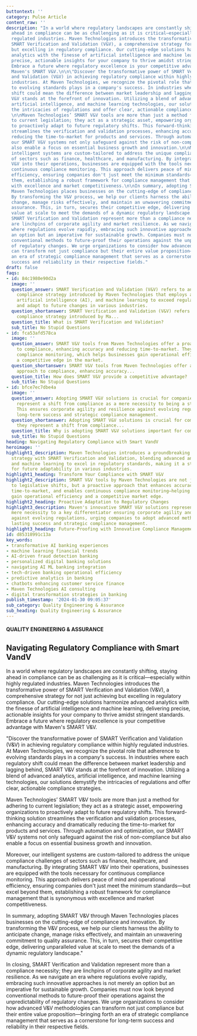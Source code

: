 ```yaml
---
buttontext: ''
category: Pulse Article
content_raw: ''
description: "In a world where regulatory landscapes are constantly shifting, staying
  ahead in compliance can be as challenging as it is critical—especially within highly
  regulated industries. Maven Technologies introduces the transformative power of
  SMART Verification and Validation (V&V), a comprehensive strategy for not just achieving
  but excelling in regulatory compliance. Our cutting-edge solutions harmonize advanced
  analytics with the finesse of artificial intelligence and machine learning, delivering
  precise, actionable insights for your company to thrive amidst stringent standards.
  Embrace a future where regulatory excellence is your competitive advantage with
  Maven's SMART V&V.\n\n\"Discover the transformative power of SMART Verification
  and Validation (V&V) in achieving regulatory compliance within highly regulated
  industries. At Maven Technologies, we recognize the pivotal role that adherence
  to evolving standards plays in a company's success. In industries where each regulatory
  shift could mean the difference between market leadership and lagging behind, SMART
  V&V stands at the forefront of innovation. Utilizing a blend of advanced analytics,
  artificial intelligence, and machine learning technologies, our solutions demystify
  the intricacies of regulations and offer clear, actionable compliance strategies.
  \n\nMaven Technologies’ SMART V&V tools are more than just a method for adhering
  to current legislation; they act as a strategic asset, empowering organizations
  to proactively adapt to future regulatory shifts. This forward-thinking solution
  streamlines the verification and validation processes, enhancing accuracy and dramatically
  reducing the time-to-market for products and services. Through automation and optimization,
  our SMART V&V systems not only safeguard against the risk of non-compliance but
  also enable a focus on essential business growth and innovation.\n\nMoreover, our
  intelligent systems are custom-tailored to address the unique compliance challenges
  of sectors such as finance, healthcare, and manufacturing. By integrating SMART
  V&V into their operations, businesses are equipped with the tools necessary for
  continuous compliance monitoring. This approach delivers peace of mind and operational
  efficiency, ensuring companies don't just meet the minimum standards—but excel beyond
  them, establishing a robust framework for compliance management that is synonymous
  with excellence and market competitiveness.\n\nIn summary, adopting SMART V&V through
  Maven Technologies places businesses on the cutting-edge of compliance and innovation.
  By transforming the V&V process, we help our clients harness the ability to anticipate
  change, manage risks effectively, and maintain an unwavering commitment to quality
  assurance. This, in turn, secures their competitive edge, delivering unparalleled
  value at scale to meet the demands of a dynamic regulatory landscape.\"\n\nIn closing,
  SMART Verification and Validation represent more than a compliance necessity; they
  are linchpins of corporate agility and market resilience. As we navigate an era
  where regulations evolve rapidly, embracing such innovative approaches is not merely
  an option but an imperative for sustainable growth. Companies must now look beyond
  conventional methods to future-proof their operations against the unpredictability
  of regulatory changes. We urge organizations to consider how advanced V&V methodologies
  can transform not just compliance but their entire value proposition—bringing forth
  an era of strategic compliance management that serves as a cornerstone for long-term
  success and reliability in their respective fields."
draft: false
faqs:
- id: 84c1980e90d2a
  image: ''
  question_answer: SMART Verification and Validation (V&V) refers to an innovative
    compliance strategy introduced by Maven Technologies that employs advanced analytics,
    artificial intelligence (AI), and machine learning to exceed regulatory standards
    and adapt to future changes in various industries.
  question_shortanswer: SMART Verification and Validation (V&V) refers to an innovative
    compliance strategy introduced by Ma...
  question_title: What is SMART Verification and Validation?
  sub_title: No Stupid Questions
- id: fca53afd578ca
  image: ''
  question_answer: SMART V&V tools from Maven Technologies offer a proactive approach
    to compliance, enhancing accuracy and reducing time-to-market. They enable continuous
    compliance monitoring, which helps businesses gain operational efficiency and
    a competitive edge in the market.
  question_shortanswer: SMART V&V tools from Maven Technologies offer a proactive
    approach to compliance, enhancing accuracy...
  question_title: How does SMART V&V provide a competitive advantage?
  sub_title: No Stupid Questions
- id: bfce7ec7dbe4a
  image: ''
  question_answer: Adopting SMART V&V solutions is crucial for companies because they
    represent a shift from compliance as a mere necessity to being a strategic differentiator.
    This ensures corporate agility and resilience against evolving regulations, enabling
    long-term success and strategic compliance management.
  question_shortanswer: Adopting SMART V&V solutions is crucial for companies because
    they represent a shift from compliance...
  question_title: Why is adopting SMART V&V solutions important for companies?
  sub_title: No Stupid Questions
heading: Navigating Regulatory Compliance with Smart VandV
heroimage: ''
highlight1_description: Maven Technologies introduces a groundbreaking compliance
  strategy with SMART Verification and Validation, blending advanced analytics, AI,
  and machine learning to excel in regulatory standards, making it a strategic asset
  for future adaptability in various industries.
highlight1_heading: Transform Your Compliance with SMART V&V
highlight2_description: SMART V&V tools by Maven Technologies are not just a response
  to legislative shifts, but a proactive approach that enhances accuracy, reduces
  time-to-market, and enables continuous compliance monitoring—helping businesses
  gain operational efficiency and a competitive market edge.
highlight2_heading: Proactive Adaptation to Regulatory Changes
highlight3_description: Maven's innovative SMART V&V solutions represent a pivot from
  mere necessity to a key differentiator ensuring corporate agility and resilience
  against evolving regulations, urging companies to adopt advanced methodologies for
  lasting success and strategic compliance management.
highlight3_heading: Future-Proofing with Innovative Compliance Management
id: d85318991c13a
key_words:
- transformative AI banking experiences
- machine learning financial trends
- AI-driven fraud detection banking
- personalized digital banking solutions
- navigating AI ML banking integration
- tech-driven banking operational efficiency
- predictive analytics in banking
- chatbots enhancing customer service finance
- Maven Technologies AI consulting
- digital transformation strategies in banking
publish_timestamp: '2024-01-30 09:05:37'
sub_category: Quality Engineering & Assurance
sub_heading: Quality Engineering & Assurance
---
```


#### QUALITY ENGINEERING & ASSURANCE
## Navigating Regulatory Compliance with Smart VandV
In a world where regulatory landscapes are constantly shifting, staying ahead in compliance can be as challenging as it is critical—especially within highly regulated industries. Maven Technologies introduces the transformative power of SMART Verification and Validation (V&V), a comprehensive strategy for not just achieving but excelling in regulatory compliance. Our cutting-edge solutions harmonize advanced analytics with the finesse of artificial intelligence and machine learning, delivering precise, actionable insights for your company to thrive amidst stringent standards. Embrace a future where regulatory excellence is your competitive advantage with Maven's SMART V&V.

"Discover the transformative power of SMART Verification and Validation (V&V) in achieving regulatory compliance within highly regulated industries. At Maven Technologies, we recognize the pivotal role that adherence to evolving standards plays in a company's success. In industries where each regulatory shift could mean the difference between market leadership and lagging behind, SMART V&V stands at the forefront of innovation. Utilizing a blend of advanced analytics, artificial intelligence, and machine learning technologies, our solutions demystify the intricacies of regulations and offer clear, actionable compliance strategies. 

Maven Technologies’ SMART V&V tools are more than just a method for adhering to current legislation; they act as a strategic asset, empowering organizations to proactively adapt to future regulatory shifts. This forward-thinking solution streamlines the verification and validation processes, enhancing accuracy and dramatically reducing the time-to-market for products and services. Through automation and optimization, our SMART V&V systems not only safeguard against the risk of non-compliance but also enable a focus on essential business growth and innovation.

Moreover, our intelligent systems are custom-tailored to address the unique compliance challenges of sectors such as finance, healthcare, and manufacturing. By integrating SMART V&V into their operations, businesses are equipped with the tools necessary for continuous compliance monitoring. This approach delivers peace of mind and operational efficiency, ensuring companies don't just meet the minimum standards—but excel beyond them, establishing a robust framework for compliance management that is synonymous with excellence and market competitiveness.

In summary, adopting SMART V&V through Maven Technologies places businesses on the cutting-edge of compliance and innovation. By transforming the V&V process, we help our clients harness the ability to anticipate change, manage risks effectively, and maintain an unwavering commitment to quality assurance. This, in turn, secures their competitive edge, delivering unparalleled value at scale to meet the demands of a dynamic regulatory landscape."

In closing, SMART Verification and Validation represent more than a compliance necessity; they are linchpins of corporate agility and market resilience. As we navigate an era where regulations evolve rapidly, embracing such innovative approaches is not merely an option but an imperative for sustainable growth. Companies must now look beyond conventional methods to future-proof their operations against the unpredictability of regulatory changes. We urge organizations to consider how advanced V&V methodologies can transform not just compliance but their entire value proposition—bringing forth an era of strategic compliance management that serves as a cornerstone for long-term success and reliability in their respective fields.